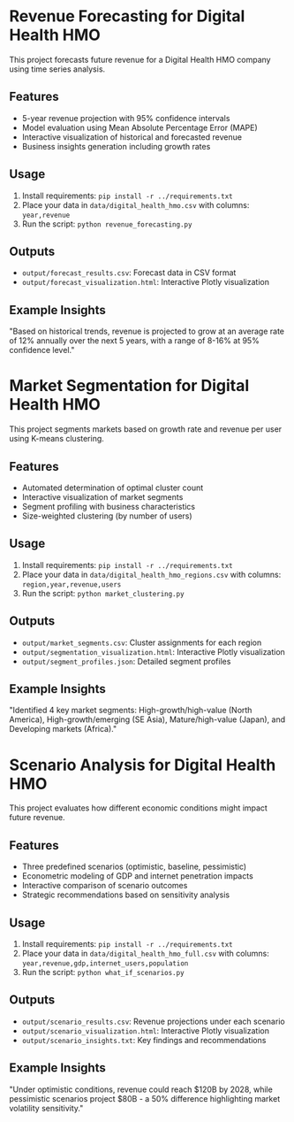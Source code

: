 # Revenue Forecasting for Digital Health HMO

This project forecasts future revenue for a Digital Health HMO company using time series analysis.

## Features
- 5-year revenue projection with 95% confidence intervals
- Model evaluation using Mean Absolute Percentage Error (MAPE)
- Interactive visualization of historical and forecasted revenue
- Business insights generation including growth rates

## Usage
1. Install requirements: `pip install -r ../requirements.txt`
2. Place your data in `data/digital_health_hmo.csv` with columns: `year,revenue`
3. Run the script: `python revenue_forecasting.py`

## Outputs
- `output/forecast_results.csv`: Forecast data in CSV format
- `output/forecast_visualization.html`: Interactive Plotly visualization

## Example Insights
"Based on historical trends, revenue is projected to grow at an average rate of 12% annually over the next 5 years, with a range of 8-16% at 95% confidence level."


# Market Segmentation for Digital Health HMO

This project segments markets based on growth rate and revenue per user using K-means clustering.

## Features
- Automated determination of optimal cluster count
- Interactive visualization of market segments
- Segment profiling with business characteristics
- Size-weighted clustering (by number of users)

## Usage
1. Install requirements: `pip install -r ../requirements.txt`
2. Place your data in `data/digital_health_hmo_regions.csv` with columns: `region,year,revenue,users`
3. Run the script: `python market_clustering.py`

## Outputs
- `output/market_segments.csv`: Cluster assignments for each region
- `output/segmentation_visualization.html`: Interactive Plotly visualization
- `output/segment_profiles.json`: Detailed segment profiles

## Example Insights
"Identified 4 key market segments: High-growth/high-value (North America), High-growth/emerging (SE Asia), Mature/high-value (Japan), and Developing markets (Africa)."


# Scenario Analysis for Digital Health HMO

This project evaluates how different economic conditions might impact future revenue.

## Features
- Three predefined scenarios (optimistic, baseline, pessimistic)
- Econometric modeling of GDP and internet penetration impacts
- Interactive comparison of scenario outcomes
- Strategic recommendations based on sensitivity analysis

## Usage
1. Install requirements: `pip install -r ../requirements.txt`
2. Place your data in `data/digital_health_hmo_full.csv` with columns: `year,revenue,gdp,internet_users,population`
3. Run the script: `python what_if_scenarios.py`

## Outputs
- `output/scenario_results.csv`: Revenue projections under each scenario
- `output/scenario_visualization.html`: Interactive Plotly visualization
- `output/scenario_insights.txt`: Key findings and recommendations

## Example Insights
"Under optimistic conditions, revenue could reach $120B by 2028, while pessimistic scenarios project $80B - a 50% difference highlighting market volatility sensitivity."
